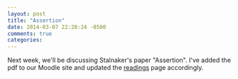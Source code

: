 ```yaml
---
layout: post
title: "Assertion"
date: 2014-03-07 22:20:24 -0500
comments: true
categories: 
---
```


Next week, we'll be discussing Stalnaker's paper "Assertion". I've added the pdf to our Moodle site and updated the [readings](http://perezcarballo.org/phil546/readings) page accordingly.